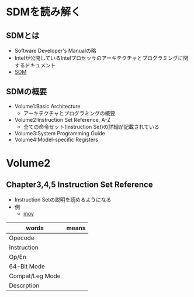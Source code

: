 # SDMを読み解く
## SDMとは
- Software Developer's Manualの略
- Intelが公開しているIntelプロセッサのアーキテクチャとプログラミングに関するドキュメント
- [SDM](https://www.intel.com/content/www/us/en/developer/articles/technical/intel-sdm.html)

## SDMの概要
- Volume1:Basic Architecture
  - アーキテクチャとプログラミングの概要
- Volume2:Instruction Set Reference, A-Z
  - 全ての命令セット(Instruction Set)の詳細が記載されている
- Volume3:System Programming Guide
- Volume4:Model-specific Registers

# Volume2
## Chapter3,4,5 Instruction Set Reference
- Instruction Setの説明を読めるようになる
- 例
  - [mov](SDM.md)

| words           | means |
| --------------- | ----- |
| Opecode         |       |
| Instruction     |       |
| Op/En           |       |
| 64-Bit Mode     |       |
| Compat/Leg Mode |       |
| Descrption      |       |
